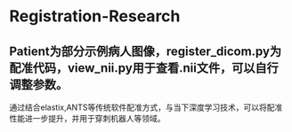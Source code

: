 # Registration-Research
## Patient为部分示例病人图像，register_dicom.py为配准代码，view_nii.py用于查看.nii文件，可以自行调整参数。
通过结合elastix,ANTS等传统软件配准方式，与当下深度学习技术，可以将配准性能进一步提升，并用于穿刺机器人等领域。

